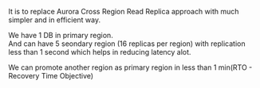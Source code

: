 It is to replace Aurora Cross Region Read Replica approach with much simpler and in efficient way.

We have 1 DB in primary region.<br>
And can have 5 seondary region (16 replicas per region) with replication less than 1 second which helps in reducing latency alot.

We can promote another region as primary region in less than 1 min(RTO - Recovery Time Objective)
